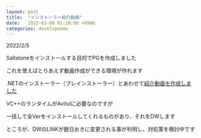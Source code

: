 ```yaml
---
layout: post
title:  "インストーラー紹介動画"
date:   2022-02-08 01:28:00 +0900
categories: developmemo
---
```


<!-- https://fuunacreative.github.io/SaltStone/ -->
<p>2022/2/5</p>
<p>Saltstoneをインストールする目的でPGを作成しました</p>
<p>これを使えばとりあえず動画作成ができる環境が作れます</p>
<p>.NETのインストーラー（プレインストーラー）とあわせて<a href="https://www.nicovideo.jp/watch/sm40009242">紹介動画を作成しました</a></p>
<p>VC++のランタイムがAvitulに必要なのですが</p>
<p>一括して全Verをインストールしてくれるものがあり、それをDWします</p>
<p>ところが、DWのLINKが数日おきに変更される事が判明し、対処策を検討中です</p>
